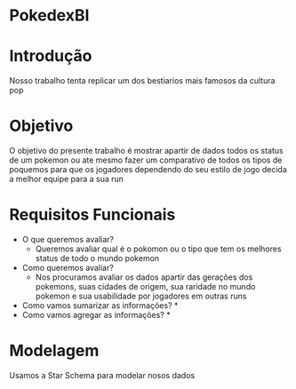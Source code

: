 # PokedexBI

# Introdução
Nosso trabalho tenta replicar um dos bestiarios mais famosos da cultura pop
# Objetivo
O objetivo do presente trabalho é mostrar apartir de dados todos os status de um pokemon ou ate mesmo fazer um comparativo de todos os tipos de poquemos para que os jogadores dependendo do seu estilo de jogo decida a melhor equipe para a sua run
# Requisitos Funcionais
  * O que queremos avaliar?
      * Queremos avaliar qual é o pokomon ou o tipo que tem os melhores status de todo o mundo pokemon
  * Como queremos avaliar?
      * Nos procuramos avaliar os dados apartir das gerações dos pokemons, suas cidades de origem, sua raridade no mundo pokemon e sua usabilidade por jogadores em outras runs
  * Como vamos sumarizar as informações?
      *
  * Como vamos agregar as informações?
      *
# Modelagem
Usamos a Star Schema para modelar nosos dados 
